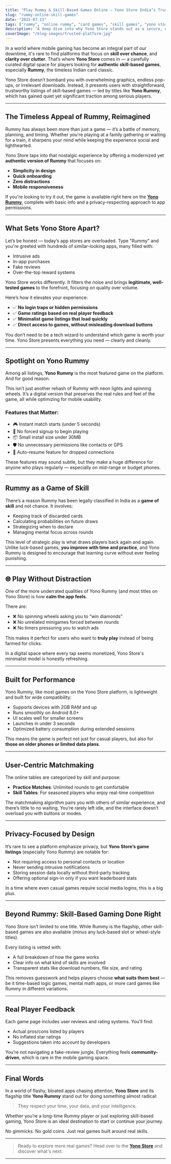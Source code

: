 ```yaml
---
title: "Play Rummy & Skill-Based Games Online – Yono Store India’s Trusted Game Platform"
slug: "rummy-online-skill-games"
date: "2025-07-13"
tags: ["rummy", "online rummy", "card games", "skill games", "yono store"]
description: "A deep dive into why Yono Store stands out as a secure, user-friendly hub for playing Rummy and other skill-based games online."
coverImage: "/blog-images/trusted-platform.jpg"
---
```


In a world where mobile gaming has become an integral part of our downtime, it's rare to find platforms that focus on **skill over chance**, and **clarity over clutter**. That’s where **Yono Store** comes in — a carefully curated digital space for players looking for **authentic skill-based games**, especially **Rummy**, the timeless Indian card classic.

Yono Store doesn’t bombard you with overwhelming graphics, endless pop-ups, or irrelevant downloads. Instead, it presents users with straightforward, trustworthy listings of skill-based games — led by titles like **Yono Rummy**, which has gained quiet yet significant traction among serious players.

---

##  The Timeless Appeal of Rummy, Reimagined

Rummy has always been more than just a game — it’s a battle of memory, planning, and timing. Whether you're playing at a family gathering or waiting for a train, it sharpens your mind while keeping the experience social and lighthearted.

Yono Store taps into that nostalgic experience by offering a modernized yet **authentic version of Rummy** that focuses on:
- **Simplicity in design**
- **Quick onboarding**
- **Zero distractions**
- **Mobile responsiveness**

If you're looking to try it out, the game is available right here on the **[Yono Rummy](https://yonostore.app/yono-rummy)**, complete with basic info and a privacy-respecting approach to app permissions.

---

##  What Sets Yono Store Apart?

Let’s be honest — today’s app stores are overloaded. Type "Rummy" and you're greeted with hundreds of similar-looking apps, many filled with:
- Intrusive ads
- In-app purchases
- Fake reviews
- Over-the-top reward systems

Yono Store works differently. It filters the noise and brings **legitimate, well-tested games** to the forefront, focusing on quality over volume.

Here’s how it elevates your experience:
- ✅ **No login traps or hidden permissions**
- ✅ **Game ratings based on real player feedback**
- ✅ **Minimalist game listings that load quickly**
- ✅ **Direct access to games, without misleading download buttons**

You don’t need to be a tech wizard to understand which game is worth your time. Yono Store presents everything you need — clearly and cleanly.

---

##  Spotlight on Yono Rummy

Among all listings, **Yono Rummy** is the most featured game on the platform. And for good reason.

This isn’t just another rehash of Rummy with neon lights and spinning wheels. It’s a digital version that preserves the real rules and feel of the game, all while optimizing for mobile usability.

### Features that Matter:
- 🎮 Instant match starts (under 5 seconds)
- 🔐 No forced signup to begin playing
- 📦 Small install size under 30MB
- 🛡️ No unnecessary permissions like contacts or GPS
- 🔄 Auto-resume feature for dropped connections

These features may sound subtle, but they make a huge difference for anyone who plays regularly — especially on mid-range or budget phones.

---

##  Rummy as a Game of Skill

There’s a reason Rummy has been legally classified in India as a **game of skill** and not chance. It involves:
- Keeping track of discarded cards
- Calculating probabilities on future draws
- Strategizing when to declare
- Managing mental focus across rounds

This level of strategic play is what draws players back again and again. Unlike luck-based games, **you improve with time and practice**, and Yono Rummy is designed to encourage that learning curve without ever feeling punishing.

---

## 🌐 Play Without Distraction

One of the more underrated qualities of Yono Rummy (and most titles on Yono Store) is how **calm the app feels**.

There are:
- ❌ No spinning wheels asking you to “win diamonds”
- ❌ No unrelated minigames forced between rounds
- ❌ No timers pressuring you to watch ads

This makes it perfect for users who want to **truly play** instead of being farmed for clicks.

In a digital space where every tap seems monetized, Yono Store's minimalist model is honestly refreshing.

---

##  Built for Performance

Yono Rummy, like most games on the Yono Store platform, is lightweight and built for wide compatibility:
- Supports devices with 2GB RAM and up
- Runs smoothly on Android 8.0+
- UI scales well for smaller screens
- Launches in under 3 seconds
- Optimized battery consumption during extended sessions

This means the game is perfect not just for casual players, but also for **those on older phones or limited data plans**.

---

##  User-Centric Matchmaking

The online tables are categorized by skill and purpose:
- **Practice Matches**: Unlimited rounds to get comfortable  
- **Skill Tables**: For seasoned players who enjoy real-time competition  

The matchmaking algorithm pairs you with others of similar experience, and there’s little to no waiting. You’re rarely left idle, and the interface doesn’t overload you with buttons or modes.

---

##  Privacy-Focused by Design

It’s rare to see a platform emphasize privacy, but **Yono Store’s game listings** (especially Yono Rummy) are notable for:
- Not requiring access to personal contacts or location
- Never sending intrusive notifications
- Storing session data locally without third-party tracking
- Offering optional sign-in only if you want leaderboard stats

In a time where even casual games require social media logins, this is a big plus.

---

##  Beyond Rummy: Skill-Based Gaming Done Right

Yono Store isn’t limited to one title. While Rummy is the flagship, other skill-based games are also available (minus any luck-based slot or wheel-style titles).

Every listing is vetted with:
- A full breakdown of how the game works
- Clear info on what kind of skills are involved
- Transparent stats like download numbers, file size, and rating

This removes guesswork and helps players choose **what suits them best** — be it time-based logic games, mental math apps, or more card games like Rummy in different variations.

---

##  Real Player Feedback

Each game page includes user reviews and rating systems. You’ll find:
- Actual pros/cons listed by players
- No inflated star ratings
- Suggestions taken into account by developers

You’re not navigating a fake-review jungle. Everything feels **community-driven**, which is rare in the mobile gaming space.

---

##  Final Words

In a world of flashy, bloated apps chasing attention, **Yono Store** and its flagship title **Yono Rummy** stand out for doing something almost radical:

> They respect your time, your data, and your intelligence.

Whether you’re a long-time Rummy player or just exploring skill-based gaming, Yono Store is an ideal destination to start or continue your journey.

No gimmicks. No gold coins. Just real games built around real skills.

---

>  Ready to explore more real games? Head over to the **[Yono Store](https://yonostoreapp/)** and discover what's next.

---
